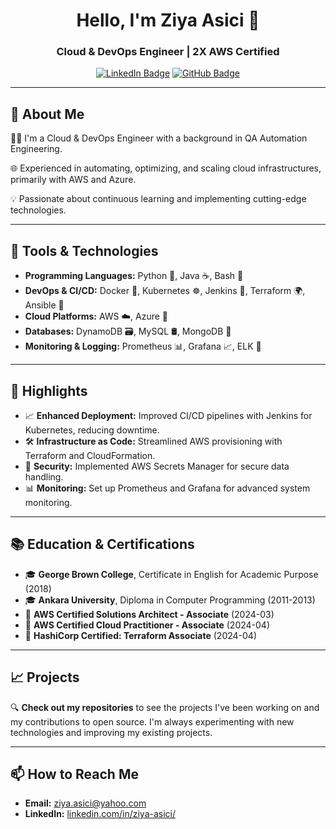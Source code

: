 <div align="center">

# Hello, I'm Ziya Asici 👋

### Cloud & DevOps Engineer | 2X AWS Certified

[![LinkedIn Badge](https://img.shields.io/badge/-ziyaasici-blue?style=flat&logo=Linkedin&logoColor=white&link=https://linkedin.com/in/ziya-asici/)](https://linkedin.com/in/ziya-asici/)
[![GitHub Badge](https://img.shields.io/github/followers/ziyaasici?label=follow&style=social)](https://github.com/ziyaasici)

</div>

---

## 🚀 About Me

👨‍💻 I'm a Cloud & DevOps Engineer with a background in QA Automation Engineering.

🌐 Experienced in automating, optimizing, and scaling cloud infrastructures, primarily with AWS and Azure.

💡 Passionate about continuous learning and implementing cutting-edge technologies.

---

## 🔧 Tools & Technologies

- **Programming Languages:** Python 🐍, Java ☕, Bash 🔨
- **DevOps & CI/CD:** Docker 🐳, Kubernetes ☸️, Jenkins 🧰, Terraform 🌍, Ansible 🔧
- **Cloud Platforms:** AWS ☁️, Azure 🌌
- **Databases:** DynamoDB 🗃️, MySQL 🛢️, MongoDB 🍃
- **Monitoring & Logging:** Prometheus 📊, Grafana 📈, ELK 🌲

---

## 🌟 Highlights

- 📈 **Enhanced Deployment:** Improved CI/CD pipelines with Jenkins for Kubernetes, reducing downtime.
- 🛠️ **Infrastructure as Code:** Streamlined AWS provisioning with Terraform and CloudFormation.
- 🔐 **Security:** Implemented AWS Secrets Manager for secure data handling.
- 📊 **Monitoring:** Set up Prometheus and Grafana for advanced system monitoring.

---

## 📚 Education & Certifications

- 🎓 **George Brown College**, Certificate in English for Academic Purpose (2018)
- 🎓 **Ankara University**, Diploma in Computer Programming (2011-2013)
- 🏅 **AWS Certified Solutions Architect - Associate** (2024-03)
- 🏅 **AWS Certified Cloud Practitioner - Associate** (2024-04)
- 🏅 **HashiCorp Certified: Terraform Associate** (2024-04)

---

## 📈 Projects

🔍 **Check out my repositories** to see the projects I've been working on and my contributions to open source. I'm always experimenting with new technologies and improving my existing projects.

---

## 📫 How to Reach Me

- **Email:** ziya.asici@yahoo.com
- **LinkedIn:** [linkedin.com/in/ziya-asici/](https://linkedin.com/in/ziya-asici/)

</div>
